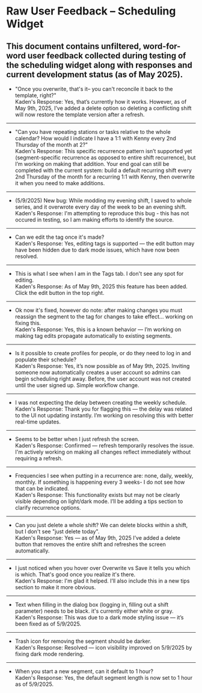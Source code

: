 
# Raw User Feedback – Scheduling Widget

This document contains unfiltered, word-for-word user feedback collected during testing of the scheduling widget along with responses and current development status (as of May 2025).
---

- "Once you overwrite, that's it– you can't reconcile it back to the template, right?"  
Kaden's Response: Yes, that’s currently how it works. However, as of May 9th, 2025, I’ve added a delete option so deleting a conflicting shift will now restore the template version after a refresh.

---

- "Can you have repeating stations or tasks relative to the whole calendar? How would I indicate I have a 1:1 with Kenny every 2nd Thursday of the month at 2?"  
Kaden's Response: This specific recurrence pattern isn’t supported yet (segment-specific recurrence as opposed to entire shift recurrence), but I’m working on making that addition. Your end goal can still be completed with the current system: build a default recurring shift every 2nd Thursday of the month for a recurring 1:1 with Kenny, then overwrite it when you need to make additions.

---

- (5/9/2025) New bug: While modding my evening shift, I saved to whole series, and it overwrote every day of the week to be an evening shift.  
Kaden's Response: I'm attempting to reproduce this bug - this has not occured in testing, so I am making efforts to identify the source.

---

- Can we edit the tag once it's made?  
Kaden's Response: Yes, editing tags is supported — the edit button may have been hidden due to dark mode issues, which have now been resolved.

---

- This is what I see when I am in the Tags tab. I don't see any spot for editing.  
Kaden's Response: As of May 9th, 2025 this feature has been added. Click the edit button in the top right.

---

- Ok now it's fixed, however do note: after making changes you must reassign the segment to the tag for changes to take effect… working on fixing this.  
Kaden's Response: Yes, this is a known behavior — I’m working on making tag edits propagate automatically to existing segments.

---

- Is it possible to create profiles for people, or do they need to log in and populate their schedule?  
Kaden's Response: Yes, it’s now possible as of May 9th, 2025. Inviting someone now automatically creates a user account so admins can begin scheduling right away. Before, the user account was not created until the user signed up. Simple workflow change.

---

- I was not expecting the delay between creating the weekly schedule.  
Kaden's Response: Thank you for flagging this — the delay was related to the UI not updating instantly. I’m working on resolving this with better real-time updates.

---

- Seems to be better when I just refresh the screen.  
Kaden's Response: Confirmed — refresh temporarily resolves the issue. I'm actively working on making all changes reflect immediately without requiring a refresh.

---

- Frequencies I see when putting in a recurrence are: none, daily, weekly, monthly. If something is happening every 3 weeks- I do not see how that can be indicated.  
Kaden's Response: This functionality exists but may not be clearly visible depending on light/dark mode. I’ll be adding a tips section to clarify recurrence options.

---

- Can you just delete a whole shift? We can delete blocks within a shift, but I don't see "just delete today".  
Kaden's Response: Yes — as of May 9th, 2025 I’ve added a delete button that removes the entire shift and refreshes the screen automatically.

---

- I just noticed when you hover over Overwrite vs Save it tells you which is which. That's good once you realize it's there.  
Kaden's Response: I'm glad it helped. I’ll also include this in a new tips section to make it more obvious.

---

- Text when filling in the dialog box (logging in, filling out a shift parameter) needs to be black. it's currently either white or gray.  
Kaden's Response: This was due to a dark mode styling issue — it’s been fixed as of 5/9/2025.

---

- Trash icon for removing the segment should be darker.  
Kaden's Response: Resolved — icon visibility improved on 5/9/2025 by fixing dark mode rendering.

---

- When you start a new segment, can it default to 1 hour?  
Kaden's Response: Yes, the default segment length is now set to 1 hour as of 5/9/2025.
